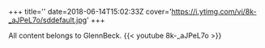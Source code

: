 +++
title=''
date=2018-06-14T15:02:33Z
cover='https://i.ytimg.com/vi/8k-_aJPeL7o/sddefault.jpg'
+++

All content belongs to GlennBeck.
{{< youtube 8k-_aJPeL7o >}}
